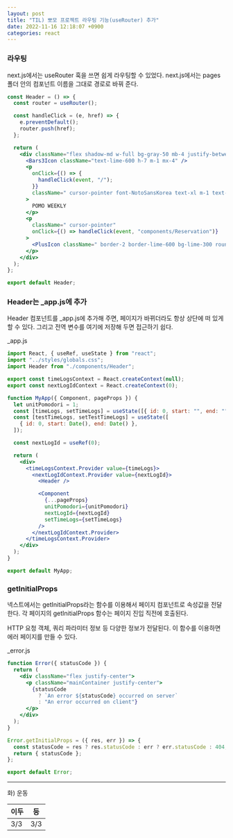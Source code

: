 ```yaml
---
layout: post
title: "TIL) 뽀모 프로젝트 라우팅 기능(useRouter) 추가"
date: 2022-11-16 12:18:07 +0900
categories: react
---
```


### 라우팅

next.js에서는 useRouter 훅을 쓰면 쉽게 라우팅할 수 있었다. next.js에서는 pages 폴더 안의 컴포넌트 이름을 그대로 경로로 바꿔 준다.

```jsx
const Header = () => {
  const router = useRouter();

  const handleClick = (e, href) => {
    e.preventDefault();
    router.push(href);
  };

  return (
    <div className="flex shadow-md w-full bg-gray-50 mb-4 justify-between">
      <Bars3Icon className="text-lime-600 h-7 m-1 mx-4" />
      <p
        onClick={() => {
          handleClick(event, "/");
        }}
        className=" cursor-pointer font-NotoSansKorea text-xl m-1 text-gray-600 mx-4 text-lime-700  font-semibold"
      >
        POMO WEEKLY
      </p>
      <p
        className=" cursor-pointer"
        onClick={() => handleClick(event, "components/Reservation")}
      >
        <PlusIcon className=" border-2 border-lime-600 bg-lime-300 rounded-full text-lime-600 h-7  content-center align-middle m-1 mx-4 shadow-md font-bold" />
      </p>
    </div>
  );
};

export default Header;
```

### Header는 \_app.js에 추가

Header 컴포넌트를 \_app.js에 추가해 주면, 페이지가 바뀌더라도 항상 상단에 떠 있게 할 수 있다. 그리고 전역 변수를 여기에 저장해 두면 접근하기 쉽다.

\_app.js

```jsx
import React, { useRef, useState } from "react";
import "../styles/globals.css";
import Header from "./components/Header";

export const timeLogsContext = React.createContext(null);
export const nextLogIdContext = React.createContext(0);

function MyApp({ Component, pageProps }) {
  let unitPomodori = 1;
  const [timeLogs, setTimeLogs] = useState([{ id: 0, start: "", end: "" }]); //
  const [testTimeLogs, setTestTimeLogs] = useState([
    { id: 0, start: Date(), end: Date() },
  ]);

  const nextLogId = useRef(0);

  return (
    <div>
      <timeLogsContext.Provider value={timeLogs}>
        <nextLogIdContext.Provider value={nextLogId}>
          <Header />

          <Component
            {...pageProps}
            unitPomodori={unitPomodori}
            nextLogId={nextLogId}
            setTimeLogs={setTimeLogs}
          />
        </nextLogIdContext.Provider>
      </timeLogsContext.Provider>
    </div>
  );
}

export default MyApp;
```

### getInitialProps

넥스트에서는 getInitialProps라는 함수를 이용해서 페이지 컴포넌트로 속성값을 전달한다. 각 페이지의 getInitialProps 함수는 페이지 진입 직전에 호출된다.

HTTP 요청 객체, 쿼리 파라미터 정보 등 다양한 정보가 전달된다. 이 함수를 이용하면 에러 페이지를 만들 수 있다.

\_error.js

```jsx
function Error({ statusCode }) {
  return (
    <div className="flex justify-center">
      <p className="mainContainer justify-center">
        {statusCode
          ? `An error ${statusCode} occurred on server`
          : "An error occurred on client"}
      </p>
    </div>
  );
}

Error.getInitialProps = ({ res, err }) => {
  const statusCode = res ? res.statusCode : err ? err.statusCode : 404;
  return { statusCode };
};

export default Error;
```

<hr />
화) 운동<br>

| 이두 | 등  |
| ---- | --- |
| 3/3  | 3/3 |
